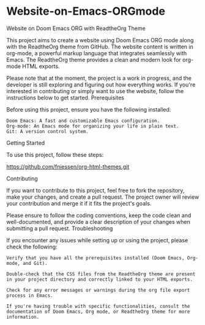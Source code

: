 # Website-on-Emacs-ORGmode
Website on Doom Emacs ORG with ReadtheOrg Theme

This project aims to create a website using Doom Emacs ORG mode along with the ReadtheOrg theme from GitHub. The website content is written in org-mode, a powerful markup language that integrates seamlessly with Emacs. The ReadtheOrg theme provides a clean and modern look for org-mode HTML exports.

Please note that at the moment, the project is a work in progress, and the developer is still exploring and figuring out how everything works. If you're interested in contributing or simply want to use the website, follow the instructions below to get started.
Prerequisites

Before using this project, ensure you have the following installed:

    Doom Emacs: A fast and customizable Emacs configuration.
    Org-mode: An Emacs mode for organizing your life in plain text.
    Git: A version control system.

Getting Started

To use this project, follow these steps:

https://github.com/fniessen/org-html-themes.git

Contributing

If you want to contribute to this project, feel free to fork the repository, make your changes, and create a pull request. The project owner will review your contribution and merge it if it fits the project's goals.

Please ensure to follow the coding conventions, keep the code clean and well-documented, and provide a clear description of your changes when submitting a pull request.
Troubleshooting

If you encounter any issues while setting up or using the project, please check the following:

    Verify that you have all the prerequisites installed (Doom Emacs, Org-mode, and Git).

    Double-check that the CSS files from the ReadtheOrg theme are present in your project directory and correctly linked to your HTML exports.

    Check for any error messages or warnings during the org file export process in Emacs.

    If you're having trouble with specific functionalities, consult the documentation of Doom Emacs, Org mode, or ReadtheOrg theme for more information.
